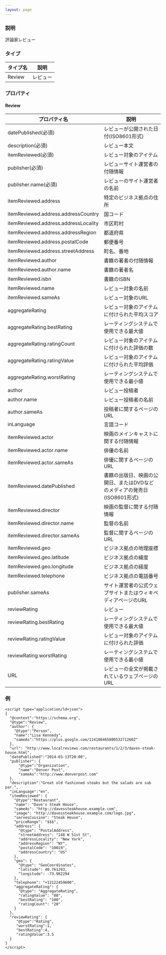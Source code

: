 ```yaml
---
layout: page
---
```


### 説明

評論家レビュー

### タイプ

| タイプ名 | 説明     |
| -------- | -------- |
| Review   | レビュー |

### プロパティ

#### Review

| プロパティ名                         | 説明                                                                        |
| ------------------------------------ | --------------------------------------------------------------------------- |
| datePublished(必須)                  | レビューが公開された日付(ISO8601形式)                                      |
| description(必須)                    | レビュー本文                                                                |
| itemReviewed(必須)                   | レビュー対象のアイテム                                                      |
| publisher(必須)                      | レビューサイト運営者の付随情報                                              |
| publisher.name(必須)                 | レビューのサイト運営者の名前                                                |
| itemReviewed.address                 | 特定のビジネス拠点の住所                                                    |
| itemReviewed.address.addressCountry  | 国コード                                                                    |
| itemReviewed.address.addressLocality | 市区町村                                                                    |
| itemReviewed.address.addressRegion   | 都道府県                                                                    |
| itemReviewed.address.postalCode      | 郵便番号                                                                    |
| itemReviewed.address.streetAddress   | 町名、番地                                                                  |
| itemReviewed.author                  | 書籍の著者の付随情報                                                        |
| itemReviewed.author.name             | 書籍の著者名                                                                |
| itemReviewed.isbn                    | 書籍のISBN                                                                 |
| itemReviewed.name                    | レビュー対象の名前                                                          |
| itemReviewed.sameAs                  | レビュー対象のURL                                                          |
| aggregateRating                      | レビュー対象のアイテムに付けられた平均スコア                                |
| aggregateRating.bestRating           | レーティングシステムで使用できる最大値                                      |
| aggregateRating.ratingCount          | レビュー対象のアイテムに付けられた評価の数                                  |
| aggregateRating.ratingValue          | レビュー対象のアイテムに付けられた平均評価                                  |
| aggregateRating.worstRating          | レーティングシステムで使用できる最小値                                      |
| author                               | レビュー投稿者                                                              |
| author.name                          | レビュー投稿者の名前                                                        |
| author.sameAs                        | 投稿者に関するページのURL                                                  |
| inLanguage                           | 言語コード                                                                  |
| itemReviewed.actor                   | 映画のメインキャストに関する付随情報                                        |
| itemReviewed.actor.name              | 俳優の名前                                                                  |
| itemReviewed.actor.sameAs            | 俳優に関するページのURL                                                    |
| itemReviewed.datePublished           | 書籍の出版日、映画の公開日、またはDVDなどのメディアの発売日(ISO8601形式) |
| itemReviewed.director                | 映画の監督に関する付随情報                                                  |
| itemReviewed.director.name           | 監督の名前                                                                  |
| itemReviewed.director.sameAs         | 監督に関するページのURL                                                    |
| itemReviewed.geo                     | ビジネス拠点の地理座標                                                      |
| itemReviewed.geo.latitude            | ビジネス拠点の緯度                                                          |
| itemReviewed.geo.longitude           | ビジネス拠点の経度                                                          |
| itemReviewed.telephone               | ビジネス拠点の電話番号                                                      |
| publisher.sameAs                     | サイト運営者の公式ウェブサイトまたはウィキペディアページのURL              |
| reviewRating                         | レビュー                                                                    |
| reviewRating.bestRating              | レーティングシステムで使用できる最大値                                      |
| reviewRating.ratingValue             | レビュー対象のアイテムに付けられた評価                                      |
| reviewRating.worstRating             | レーティングシステムで使用できる最小値                                      |
| URL                                  | レビューの全文が掲載されているウェブページのURL                            |

### 例

    <script type="application/ld+json">
    {
      "@context":"https://schema.org",
      "@type":"Review",
      "author": {
        "@type":"Person",
        "name":"Lisa Kennedy",
        "sameAs":"https://plus.google.com/114108465800532712602"
      },
      "url": "http://www.localreviews.com/restaurants/1/2/3/daves-steak-house.html",
      "datePublished":"2014-03-13T20:00",
      "publisher": {
          "@type":"Organization",
          "name":"Denver Post",
          "sameAs":"http://www.denverpost.com"
      },
      "description":"Great old fashioned steaks but the salads are sub par.",
      "inLanguage":"en",
      "itemReviewed": {
        "@type":"Restaurant",
        "name": "Dave's Steak House",
        "sameAs": "http://davessteakhouse.example.com",
        "image": "http://davessteakhouse.example.com/logo.jpg",
        "servesCuisine": "Steak House",
        "priceRange": "$$$",
        "address": {
          "@type": "PostalAddress",
          "streetAddress": "148 W 51st St",
          "addressLocality": "New York",
          "addressRegion": "NY",
          "postalCode": "10019",
          "addressCountry": "US"
        },
        "geo": {
          "@type": "GeoCoordinates",
          "latitude": 40.761293,
          "longitude": -73.982294
        },
        "telephone": "+12122459600",
        "aggregateRating": {
          "@type": "AggregateRating",
          "ratingValue": "88",
          "bestRating": "100",
          "ratingCount": "20"
        }
      },
      "reviewRating": {
         "@type":"Rating",
         "worstRating":1,
         "bestRating":4,
         "ratingValue":3.5
      }
    }
    </script>
